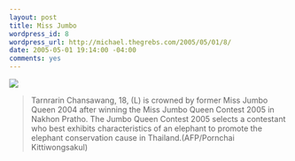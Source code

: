 ```yaml
--- 
layout: post
title: Miss Jumbo
wordpress_id: 8
wordpress_url: http://michael.thegrebs.com/2005/05/01/8/
date: 2005-05-01 19:14:00 -04:00
comments: yes
---
```

<img src="http://michael.thegrebs.com/wp-content/missjumbo.jpg" />
<blockquote>
Tarnrarin Chansawang, 18, (L) is crowned by former Miss Jumbo Queen 2004 after winning the Miss Jumbo Queen Contest 2005 in Nakhon Pratho. The Jumbo Queen Contest 2005 selects a contestant who best exhibits characteristics of an elephant to promote the elephant conservation cause in Thailand.(AFP/Pornchai Kittiwongsakul)
</blockquote>

